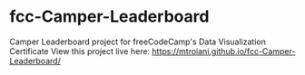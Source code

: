 # fcc-Camper-Leaderboard
Camper Leaderboard project for freeCodeCamp's Data Visualization Certificate
View this project live here: https://mtroiani.github.io/fcc-Camper-Leaderboard/
